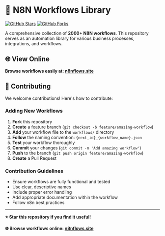 # 🔄 N8N Workflows Library

[![GitHub Stars](https://img.shields.io/github/stars/yourusername/n8nflows?style=flat-square)](https://github.com/ItamarZand88/n8nflows/stargazers)
[![GitHub Forks](https://img.shields.io/github/forks/yourusername/n8nflows?style=flat-square)](https://github.com/ItamarZand88/n8nflows/network/members)

A comprehensive collection of **2000+ N8N workflows**. This repository serves as an automation library for various business processes, integrations, and workflows.

## 🌐 View Online

**Browse workflows easily at: [n8nflows.site](https://n8nflows.site/)**

## 🤝 Contributing

We welcome contributions! Here's how to contribute:

### Adding New Workflows

1. **Fork** this repository
2. **Create** a feature branch (`git checkout -b feature/amazing-workflow`)
3. **Add** your workflow file to the `workflows/` directory
4. **Follow** the naming convention: `{next_id}_{workflow_name}.json`
5. **Test** your workflow thoroughly
6. **Commit** your changes (`git commit -m 'Add amazing workflow'`)
7. **Push** to the branch (`git push origin feature/amazing-workflow`)
8. **Create** a Pull Request

### Contribution Guidelines

- Ensure workflows are fully functional and tested
- Use clear, descriptive names
- Include proper error handling
- Add appropriate documentation within the workflow
- Follow n8n best practices

---

**⭐ Star this repository if you find it useful!**

**🌐 Browse workflows online: [n8nflows.site](https://n8nflows.site/)**
